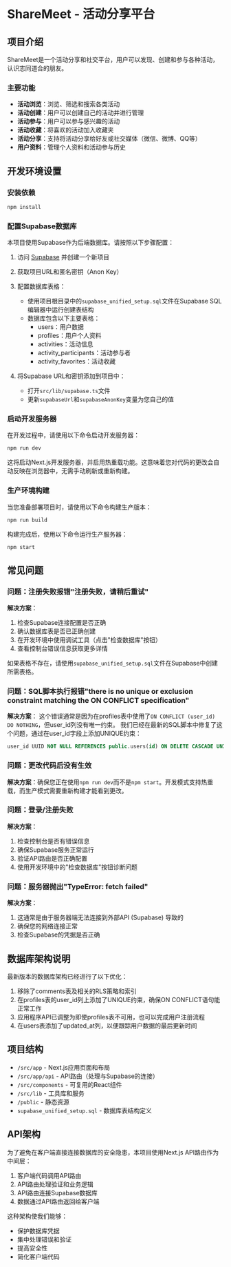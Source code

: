 # ShareMeet - 活动分享平台

## 项目介绍

ShareMeet是一个活动分享和社交平台，用户可以发现、创建和参与各种活动，认识志同道合的朋友。

### 主要功能

- **活动浏览**：浏览、筛选和搜索各类活动
- **活动创建**：用户可以创建自己的活动并进行管理
- **活动参与**：用户可以参与感兴趣的活动
- **活动收藏**：将喜欢的活动加入收藏夹
- **活动分享**：支持将活动分享给好友或社交媒体（微信、微博、QQ等）
- **用户资料**：管理个人资料和活动参与历史

## 开发环境设置

### 安装依赖

```bash
npm install
```

### 配置Supabase数据库

本项目使用Supabase作为后端数据库。请按照以下步骤配置：

1. 访问 [Supabase](https://supabase.com/) 并创建一个新项目
2. 获取项目URL和匿名密钥（Anon Key）
3. 配置数据库表格：
   - 使用项目根目录中的`supabase_unified_setup.sql`文件在Supabase SQL编辑器中运行创建表结构
   - 数据库包含以下主要表格：
     - users：用户数据
     - profiles：用户个人资料
     - activities：活动信息
     - activity_participants：活动参与者
     - activity_favorites：活动收藏

4. 将Supabase URL和密钥添加到项目中：
   - 打开`src/lib/supabase.ts`文件
   - 更新`supabaseUrl`和`supabaseAnonKey`变量为您自己的值

### 启动开发服务器

在开发过程中，请使用以下命令启动开发服务器：

```bash
npm run dev
```

这将启动Next.js开发服务器，并启用热重载功能。这意味着您对代码的更改会自动反映在浏览器中，无需手动刷新或重新构建。

### 生产环境构建

当您准备部署项目时，请使用以下命令构建生产版本：

```bash
npm run build
```

构建完成后，使用以下命令运行生产服务器：

```bash
npm start
```

## 常见问题

### 问题：注册失败报错"注册失败，请稍后重试"

**解决方案**：
1. 检查Supabase连接配置是否正确
2. 确认数据库表是否已正确创建
3. 在开发环境中使用调试工具（点击"检查数据库"按钮）
4. 查看控制台错误信息获取更多详情

如果表格不存在，请使用`supabase_unified_setup.sql`文件在Supabase中创建所需表格。

### 问题：SQL脚本执行报错"there is no unique or exclusion constraint matching the ON CONFLICT specification"

**解决方案**：
这个错误通常是因为在profiles表中使用了`ON CONFLICT (user_id) DO NOTHING`，但user_id列没有唯一约束。
我们已经在最新的SQL脚本中修复了这个问题，通过在user_id字段上添加UNIQUE约束：
```sql
user_id UUID NOT NULL REFERENCES public.users(id) ON DELETE CASCADE UNIQUE
```

### 问题：更改代码后没有生效

**解决方案**：确保您正在使用`npm run dev`而不是`npm start`。开发模式支持热重载，而生产模式需要重新构建才能看到更改。

### 问题：登录/注册失败

**解决方案**：
1. 检查控制台是否有错误信息
2. 确保Supabase服务正常运行
3. 验证API路由是否正确配置
4. 使用开发环境中的"检查数据库"按钮诊断问题

### 问题：服务器抛出"TypeError: fetch failed"

**解决方案**：
1. 这通常是由于服务器端无法连接到外部API (Supabase) 导致的
2. 确保您的网络连接正常
3. 检查Supabase的凭据是否正确

## 数据库架构说明

最新版本的数据库架构已经进行了以下优化：

1. 移除了comments表及相关的RLS策略和索引
2. 在profiles表的user_id列上添加了UNIQUE约束，确保ON CONFLICT语句能正常工作
3. 应用程序API已调整为即使profiles表不可用，也可以完成用户注册流程
4. 在users表添加了updated_at列，以便跟踪用户数据的最后更新时间

## 项目结构

- `/src/app` - Next.js应用页面和布局
- `/src/app/api` - API路由（处理与Supabase的连接）
- `/src/components` - 可复用的React组件
- `/src/lib` - 工具库和服务
- `/public` - 静态资源
- `supabase_unified_setup.sql` - 数据库表结构定义

## API架构

为了避免在客户端直接连接数据库的安全隐患，本项目使用Next.js API路由作为中间层：

1. 客户端代码调用API路由
2. API路由处理验证和业务逻辑
3. API路由连接Supabase数据库
4. 数据通过API路由返回给客户端

这种架构使我们能够：
- 保护数据库凭据
- 集中处理错误和验证
- 提高安全性
- 简化客户端代码
